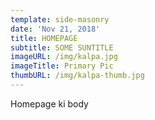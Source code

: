 ```yaml
---
template: side-masonry
date: 'Nov 21, 2018'
title: HOMEPAGE
subtitle: SOME SUNTITLE
imageURL: /img/kalpa.jpg
imageTitle: Primary Pic
thumbURL: /img/kalpa-thumb.jpg
---
```

Homepage ki body
